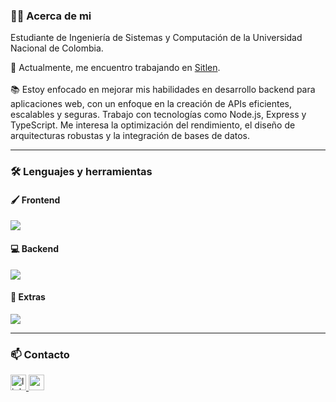 <h3 align="left">👩‍💻 Acerca de mi</h3>

<p align="left">
Estudiante de Ingeniería de Sistemas y Computación de la Universidad Nacional de Colombia.
<br>
  
🔭 Actualmente, me encuentro trabajando en <a href="https://sitlen.com/">Sitlen</a>.
<br><br>
📚 Estoy enfocado en mejorar mis habilidades en desarrollo backend para aplicaciones web, con un enfoque en la creación de APIs eficientes, escalables y seguras. Trabajo con tecnologías como Node.js, Express y TypeScript. Me interesa la optimización del rendimiento, el diseño de arquitecturas robustas y la integración de bases de datos.
</p>

---

<h3 align="left">🛠 Lenguajes y herramientas</h3>

<h4 align="left">🖌️ Frontend</h4>
<div align="left">
  <a href="https://skillicons.dev">
    <img src="https://skillicons.dev/icons?i=html,css,js,vue" />
  </a>
</div>

<h4 align="left">💻 Backend</h4>
<div align="left">
  <a href="https://skillicons.dev">
    <img src="https://skillicons.dev/icons?i=python,java,ts,django,spring,express,nodejs,mongodb,mysql" />
  </a>
</div>

<h4 align="left">🛟 Extras</h4>
<div align="left">
  <a href="https://skillicons.dev">
    <img src="https://skillicons.dev/icons?i=postman,git,github,jira" />
  </a>
</div>

---

<h3 align="left">📫 Contacto</h3>
<div align="left">
  <a href="https://www.linkedin.com/in/cristian-javier-medina-barrios-0109281ab/" target="_blank">
    <img src="https://img.shields.io/static/v1?message=LinkedIn&logo=linkedin&label=&color=0077B5&logoColor=white&labelColor=&style=for-the-badge" height="25" alt="linkedin logo" />
  </a>
  <a href="mailto:cristianm0914@gmail.com" target="_blank">
    <img src="https://img.shields.io/static/v1?message=Gmail:cristianm0914@gmail.com&logo=gmail&label=&color=D14836&logoColor=white&labelColor=&style=for-the-badge" height="25" alt="gmail logo" />
  </a>
</div>
